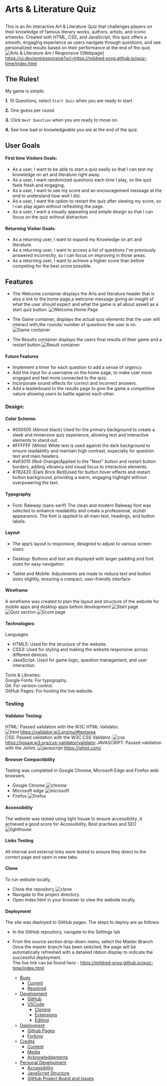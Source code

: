 # Arts & Literature Quiz

## 
This is an An interactive Art & Literature Quiz that challenges players on their knowledge of famous literary works, authors, artists, and iconic artworks. Created with HTML, CSS, and JavaScript, this quiz offers a smooth, engaging experience as users navigate through questions, and see personalized results based on their performance at the end of the quiz.![Arts & Literature](assets/images/fullscreen.png)
Am I Responsive ![Webpage] https://ui.dev/amiresponsive?url=https://mildred-prog.github.io/quiz-time/index.html


## The Rules!

My game is simple.

**1.** 10 Questions, select `Start Quiz` when you are ready to start.

**2.** One guess per round.

**3.** Click `Next Question` when you are ready to move on.

**4.** See how bad or knowledgeable you are at the end of the quiz.

## User Goals

#### First time Visitors Goals: 
- As a user, I want to be able to start a quiz easily so that I can test my knowledge on art and literature right away.
- As a user, I want randomized questions each time I play, so the quiz feels fresh and engaging.
- As a user, I want to see my score and an encouragement message at the end to understand how well I did.
- As a user, I want the option to restart the quiz after viewing my score, so I can play again without refreshing the page.
- As a user, I want a visually appealing and simple design so that I can focus on the quiz without distraction.

#### Returning Visitor Goals: 
- As a returning user, I want to expand my Knowledge on art and literature.
- As a returning user, I want to access a list of questions I've previously answered incorrectly, so I can focus on improving in those areas.
- As a returning user, I want to achieve a higher score than before competing for the best score possible.

## Features 
- The Welcome container displays the Arts and literature header that is also a link to the home page,a welcome message giving an insight of what the user should expect and what the game is all about aswell as a start quiz button.
 ![Welcome Home Page](assets/images/home-page.png)

- The Game container, displays the actual quiz elements that the user will interact with,the rounds/ number of questions the user is on.
![Game container](assets/images/quiz-page.png)

- The Results container displays the users final results of their game and a restart button
![Result container](assets/images/score-page.png)

#### Future Features
- Implement a timer for each question to add a sense of urgency.
- Add the input for a username on the home page, to make user more engaged and feel more connected to the quiz.
- Incorporate sound effects for correct and incorrect answers.
- Add a leaderboard to the results page to give the game a competitive nature allowing users to battle against each other.

### Design:

#### Color Scheme:
- #050505 (Almost black)
Used for the primary background to create a sleek and immersive quiz experience, allowing text and interactive elements to stand out.
- #FFFFFF (White) White text is used against the dark background to ensure readability and maintain high contrast, especially for question text and main headers.
- #e63010 (Red-Orange)Applied to the "Next" button and restart button borders, adding vibrancy and visual focus to interactive elements.
- #782420 (Dark Brick Red)Used for button hover effects and restart button background, providing a warm, engaging highlight without overpowering the text.

#### Typography
- Font: Raleway (sans-serif)
The clean and modern Raleway font was selected to enhance readability and create a professional, stylish appearance. The font is applied to all main text, headings, and button labels.

#### Layout
- The app’s layout is responsive, designed to adjust to various screen sizes:

- Desktop: Buttons and text are displayed with larger padding and font sizes for easy navigation.
- Tablet and Mobile: Adjustments are made to reduce text and button sizes slightly, ensuring a compact, user-friendly interface

#### Wireframe
 A wireframe was created to plan the layout and structure of the website for mobile apps and desktop apps before development
 ![Start page](assets/images/wireframe-1.png)
 ![Quiz section](assets/images/wireframe-2.png)
 ![Score page](assets/images/wireframe-3.png)

#### Technologies:
Languages:                                           
- HTML5: Used for the structure of the website.       
- CSS3: Used for styling and making the website responsive across different devices.
- JavaScript: Used for game logic, question management, and user interaction.

Tools & Libraries:   
Google Fonts: For typography.                       
Git: For version control.                   
GitHub Pages: For hosting the live website.

### Testing

#### Validator Testing:                                   
HTML: Passed validation with the W3C HTML Validator.                                         
 ![html](<assets/images/w3 validator .png>)
 https://validator.w3.org/nu/#textarea     
CSS: Passed validation with the W3C CSS Validator.
![css](<assets/images/css validator.png>) 
https://jigsaw.w3.org/css-validator/validator 
JAVASCRIPT: Passed validation with the Jshint.
![javascript](assets/images/jshint.png)
https://jshint.com/

#### Browser Compactibility
Testing was completed in Google Chrome, Microsoft Edge and Firefox web browsers.

- Google Chrome
![chrome](assets/images/chrome.png)
- Microsoft edge
![microsoft](assets/images/microsoft.png)
- Firefox
![firefox](assets/images/mozilla.png)

#### Accessibility
The website was tested using light house to ensure accessibility ,it achieved a good score for Accessibility, Best practises and SEO
![lighthouse](assets/images/lighthouse.png)

#### Links Testing
All internal and external links were tested to ensure they direct to the correct page and open in new tabs.

#### Clone 
To run website locally,
- Clone the repository
![clone](assets/images/clone.png)
- Navigate to the project directory.
- Open index.html in your browser to view the website locally.

#### Deployment
The site was deployed to GitHub pages.
 The steps to deploy are as follows:      
- In the GitHub repository, navigate to the Settings tab     
- From the source section drop-down menu, select the Master Branch      
Once the master branch has been selected, the page will be automatically refreshed with a detailed ribbon display to indicate the successful deployment.              
The live link can be found here - https://mildred-prog.github.io/quiz-time/index.html

  - [Bugs](#bugs)
    - [Current](#current)
    - [Resolved](#resolved)
  - [Development](#development)
    - [GitHub](#github)
    - [VSCode](#vscode)
      - [Cloning](#cloning)
      - [Extensions](#extensions)
      - [Editing](#editing)
  - [Deployment](#deployment)
    - [Github Pages](#github-pages)
    - [Forking](#forking)
  - [Credits](#credits)
    - [Content](#content)
    - [Media](#media)
    - [Acknowledgements](#acknowledgements)
  - [Personal Development](#personal-development)
    - [Accessibility](#accessibility)
    - [JavaScript Structure](#javascript-structure)
    - [GitHub Project Board and Issues](#github-project-board-and-issues)